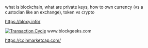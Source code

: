 what is blockchain, what are private keys, how to own currency (vs a custodian like an exchange), token vs crypto

https://bloxy.info/


<p><a href='https://blockgeeks.com/graphics/'><img src='https://blockgeeks.com/wp-content/uploads/2019/05/transactioncycle.jpg' alt='Transaction Cycle' 540px border='0' /></a>
www.blockgeeks.com


https://coinmarketcap.com/
